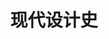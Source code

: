 ---
pageName: examination
title: 现代设计史
period: 2017年4月
courseID: "05424"
description: 本试卷分为两部分，满分100分，考试时间150分钟。<br />第一部分为选择题，1页至2页，共2页。应考者必须按试题顺序在 “答题卡” 上按要求填涂，答在试卷上无效。<br />第二部分为非选择题，3页至4页，共1页。应考者必须按试题顺序在 “答题卡” 上作答，答在试卷上无效。
sections:
  - title: 选择题 (共15分)
    topics: 
      - title: 单项选择题(本大题共 15 小题，每小题 1 分，共 15 分)<br />在每小题列出的四个备选项中只有一个是符合题目要求的，请将其选出并将“答题卡”的相应代码涂黑。错涂、多涂或未涂均无分。
        quetions: 
          - title: 《为真实世界的设计》的作者是
            type: radio
            options:
              - answer: 沙利文
                isTrue: false
              - answer: 赖特
                isTrue: false
              - answer: 巴巴纳克
                isTrue: true
              - answer: 柯布西耶
                isTrue: false
          - title: 1851 年英国伦敦怅博会展览大厅“水晶宫的”设计者是
            type: radio
            options:
              - answer: 莫里斯
                isTrue: false
              - answer: 阿尔伯特
                isTrue: false
              - answer: 帕克斯顿
                isTrue: true
              - answer: 贝聿铭
                isTrue: false
          - title: 哪个建筑为“工艺美术”运动风格奠定了基础？
            type: radio
            options:
              - answer: 布兰登堡城门
                isTrue: false
              - answer: 水晶宫
                isTrue: false
              - answer: 威斯特敏斯特宫
                isTrue: false
              - answer: 红屋
                isTrue: true
          - title: 在工艺美术运动与新艺术运动中起着承上启下的作用的是
            type: radio
            options:
              - answer: 维尔德
                isTrue: false
              - answer: 阿拉斯台
                isTrue: false
              - answer: 帕克斯顿
                isTrue: false
              - answer: 马克穆多
                isTrue: true
          - title: 1900—1904 年期间，巴黎地铁入口的设计家是
            type: radio
            options:
              - answer: 穆特修斯
                isTrue: true
              - answer: 莫里斯
                isTrue: false
              - answer: 赫克多·基马德
                isTrue: true
              - answer: 凡·费尔德
                isTrue: false
          - title: 装饰艺术运动发轫于
            type: radio
            options:
              - answer: 法国巴黎
                isTrue: true
              - answer: 英国伦敦
                isTrue: false
              - answer: 美国纽约
                isTrue: false
              - answer: 德国魏玛
                isTrue: false
          - title: 提出“少则多”理念的设计师是
            type: radio
            options:
              - answer: 德莱佛斯
                isTrue: false
              - answer: 雷蒙·罗维
                isTrue: false
              - answer: 米斯·凡·德·罗
                isTrue: true
              - answer: 盖迪斯
                isTrue: false
          - title: 世界上哪位设计师首创钢管家具并设计了著名的瓦西里钢管椅？
            type: radio
            options:
              - answer: 马谢·布鲁尔
                isTrue: true
              - answer: 拜耶
                isTrue: false
              - answer: 阿尔柏斯
                isTrue: false
              - answer: 朱斯特·史密特
                isTrue: false
          - title: 出版了《人体度量》，从而为设计界奠定人体工程学这门学科的设计师是
            type: radio
            options:
              - answer: 盖迪斯
                isTrue: false
              - answer: 德莱佛斯
                isTrue: true
              - answer: 沃尔特·提格
                isTrue: false
              - answer: 雷蒙·罗维
                isTrue: false
          - title: 战后设计在新技术，新材料上的一个重大转折是用什么取代金属，成为主要的产品用材？ 
            type: radio
            options:
              - answer: 合成板材
                isTrue: false
              - answer: 塑料
                isTrue: true
              - answer: 合成纤维
                isTrue: false
              - answer: 合成橡胶
                isTrue: false
          - title: 德国包豪斯发起的现代主义设计运动到美国之后转变为
            type: radio
            options:
              - answer: 国际主义风格
                isTrue: true
              - answer: 后现代主义风格
                isTrue: false
              - answer: 新古典主义风格
                isTrue: false
              - answer: 高科技风格
                isTrue: false
          - title: “波普”设计运动源于
            type: radio
            options:
              - answer: 美国
                isTrue: false
              - answer: 德国
                isTrue: false
              - answer: 中国
                isTrue: false
              - answer: 英国
                isTrue: true
          - title: 1966 年丹麦推出的PH台灯，它的设计师是
            type: radio
            options:
              - answer: 博森
                isTrue: false
              - answer: 汉宁森
                isTrue: true
              - answer: 简森
                isTrue: false
              - answer: 雅科布森
                isTrue: false
          - title: 提出“少则烦”原则的设计师是
            type: radio
            options:
              - answer: 斯坦恩
                isTrue: false
              - answer: 格利夫斯
                isTrue: false
              - answer: 穆尔
                isTrue: false
              - answer: 温图利
                isTrue: true
          - title: 建筑设计师盖里和艾什曼的设计风格是
            type: radio
            options:
              - answer: “高科技”风格
                isTrue: false
              - answer: 新现代主义
                isTrue: false
              - answer: 解构主义
                isTrue: true
              - answer: “减少主义”风格
                isTrue: false
  - title: 非选择题 (共85分)
    topics: 
      - title: 填空题 (本大题共 5 小题，每小题 2 分，共 10 分)<br />请在 “答题卡” 的试题序号后填上正确答案，错填、不填均无分。
        quetions: 
          - title: “工艺美术”运动的思想奠基人是________，受他的思想影响，英国设计家________带动了本次设计运动，成为19世纪下半期欧洲最重要的一场设计运动。
            type: text
            answer: 拉斯金|莫里斯
          - title: “新艺术”运动直线派的代表有苏格兰的设计集团________、奥地利________以及德国“青年风格”。
            type: text
            answer: 格拉斯哥四人|分离派
          - title: 法国的“新艺术”运动有两个发展中心，一个是________，另一 个是小城市________。
            type: text
            answer: 巴黎|南斯
          - title: 通用汽车总裁________和设计师________提出“有计划废止”的观念成为一种促销方式，但是也受到环保主义者的扞击。
            type: text
            answer: 斯隆|厄尔
          - title: 德国战前的设计学校________与战后的设计学校________确定了德国现代设计的理论基础。
            type: text
            answer: 包豪斯|乌尔姆
      - title: 判断改错题 (本大题共 5 小题，每小题 4 分，共 20 分)<br />判断下列各题划线处的正误，在 “答题卡” 的试题序号后，正确的划上 “√”, 错误的划上 “X”,	并改正错误。
        quetions: 
          - title: “形式追随功能”是由<u>美国</u>设计师提出的。
            type: yesOrNo
            isTrue: true
            answer: 
          - title: <u>美国</u>的“装饰艺术”运动主要集中在建筑设计和建筑相关的室内设计、家居设计、家居用品上。
            type: yesOrNo
            isTrue: true
            answer: 
          - title: 美国早期重要的工业设计大师有罗维、提格、德莱弗斯、<u>盖迪斯、米斯</u>等。
            type: yesOrNo
            isTrue: false
            answer: 没有米斯
          - title: 美国工业设计具有<u>高度商业</u>化特征。
            type: yesOrNo
            isTrue: true
            answer: 
          - title: 战后德国能够把理性设计、技术美学思想变成现实的关键是建立了<u>乌尔姆设计学院</u>。
            type: yesOrNo
            isTrue: true
            answer: 
      - title: 简答题 (本大题共 5 小题，每小题 7 分，共 35 分)
        quetions: 
          - title: 简述莫里斯的设计思想。
            type: textarea
            answer: 1877年，莫里斯在《小艺术》中明确提出了自己的设计思想，他认为：我们没有办法分别所谓的大艺术(造型艺术)和小艺术(设计)，把艺术如此区分，小艺术就会显得是毫无价值的，机械的，没有理智的东西，而从另外一方面来说，失去了小艺术的支持，大艺术也就失去了为大众服务的价值，而成为毫无意义的附庸，成为有钱人的玩物。此外，他强调设计的两个基本原则是：一，产品设计和建筑设计师为千千万万人服务的，而不是少数人的活动；二，设计工作是集体的活动，而不是个体劳动。这两项基本原则使他的设计思想中带有浓厚的民族色彩，很符合资产阶级所标榜的民主思想。因此，在英国和美国等国家产生了相当大的反响。<br />从其出发点上，我们可以看出他的设计思想具有进步意义，其中包含着很多真知灼见。但是，其内在矛盾性也是较为显著的。一方面是脱离了大众的生活实际消费水平，另一方面也有时代的局限性。
          - title: 装饰艺术运动在形式上受哪儿种因素的影响。
            type: textarea
            answer: (1)埃及等古代装饰风格的借鉴。(2分)<br />(2)原始艺术的影响。(1分)<br />(3)简单的几何外形。(1分)<br />(4)舞台艺术的影响，(1分)<br />(5)汽车的影响，(1分)<br />(6)形成自己独特的色彩系列。(1分)
          - title: 简述柯布西耶的设计思想。
            type: textarea
            answer: (1)50年代以前是合理主义、功能主义和国家样式的主要领袖，以1929年的萨伏伊别墅和1945年的马赛公寓为代表，许多建筑结构承重墙被钢筋水泥取代，而且建筑往往腾空于地面之上。<br />(2)50年代以后柯布西耶转向表现主义、后现代主义，郎香小教堂以其丰富有表现力的雕塑感和它独特的形式使建筑界为之震惊，完全背离了早期古典的语汇，这是现代人所建造的最令人难忘的建筑之一。
          - title: 简述有计划废止制度及其后果。
            type: textarea
            answer: 20世纪20-30年代，是由通用汽车总裁斯隆和设计师厄尔提出。(2分)在设计上考虑产品几年间不断的更新，造成有计划地样式老化过程，实质是市场促销方式。(3分)它导致了资源浪费，遭到批评。(2分)
          - title: 简述巴巴纳克《为真实世界的设计》的基本内容。
            type: textarea
            answer: (1)设计应为广大人民服务，而不是为少数富裕国家服务，他强调设计应该为第三世界的人民服务；<br />(2)设计不但应为健康人服务，同时还必须考虑为残疾人服务；<br />(3)设计应该认真考虑地球的有限资源使用问题，设计应该为保护地球资源服务。
      - title: 论述题 (本大题共 2 小题，每小题 10 分，共 20 分)
        quetions: 
          - title: 试述国际主义风格与现代主义风格的异同。
            type: textarea
            answer: 相同之处：<br />现代主义设计战后在美国发展成为国际主义风格，两者是同源的。(3分)设计风格上一 脉相承，都具有形式简单、反装饰、理性系统化的特点。(2 分) 七八十年代受到后现代主义的挑战。(2分)<br />不同之处：<br />现代主义设计有社会和民主主义色彩，功能第一 ，为大众服务，是进步的。(4 分) 国际主义风格是形式主义，大众性被抛弃，是商业形式追求。(3分)。
          - title: 试述新艺术运动的代表人物及成就。
            type: textarea
            answer: 新艺术运动分为曲线派和直线派。(3分)<br />曲线派代表国家有： (5分－－－－能列举出三个国家的部分人员和成就即可得分)<br /><span class="pl-1"></span>法国：<br /><span class="pl-2"></span>萨穆尔宾开办新艺术之家<br /><span class="pl-2"></span>六人集团的吉马德设计了巴黎地铁入口<br /><span class="pl-2"></span>南斯的盖勒进行玻璃装饰与家具设计；<br /><span class="pl-1"></span>比利时：<br /><span class="pl-2"></span>威尔德成立自由美学社、成立魏玛工艺美术学校成为德国工业同盟创始人之一 ；<br /><span class="pl-2"></span>博唯从事室内设计与家具；<br /><span class="pl-2"></span>霍塔设计了霍塔公馆和塔赛勒饭店。<br /><span class="pl-1"></span>西班牙：高蒂设计了文森公寓、圣家族教堂等<br />直线派代表国家有： (5分－－－－能列举出三个国家的部分人员和成就即可得分)<br /><span class="pl-1"></span>英国：格拉斯哥四人组，麦金托什设计了高背椅、杨柳茶社等。<br /><span class="pl-1"></span>奥地利：分离派的代表人物有瓦格纳、霍夫曼；代表作是斯托克列宫。<br /><span class="pl-1"></span>德国青年风格：德国设计之父贝伦斯设计了AEG厂房。
---